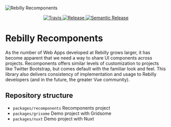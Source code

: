 ![Rebilly Recomponents](https://image.prntscr.com/image/mxh9gRFvTb23DEwn29chAQ.png)

<p align="center">
    <a href="https://travis-ci.org/Rebilly/rebilly-recomponents">
        <img alt="Travis" src="https://img.shields.io/travis/Rebilly/rebilly-recomponents.svg">
    </a>
    <a href="https://github.com/Rebilly/rebilly-recomponents/releases">
        <img alt="Release" src="https://img.shields.io/github/v/release/Rebilly/rebilly-recomponents.svg">
    </a>
    <a href="https://github.com/semantic-release/semantic-release">
        <img alt="Semantic Release" src="https://img.shields.io/badge/%20%20%F0%9F%93%A6%F0%9F%9A%80-semantic--release-e10079.svg">
    </a>
</p>

# Rebilly Recomponents

As the number of Web Apps developed at Rebilly grows larger, it has become apparent that we need a way to share UI components across projects. Recomponents offers similar levels of customization to projects like Twitter Bootstrap, but comes default with the familiar look and feel. This library also delivers consistency of implementation and usage to Rebilly developers (and in the future, the greater Vue community).

## Repository structure

* `packages/recomponents` Recomponents project
* `packages/grisome` Demo project with Gridsome
* `packages/nuxt` Demo project with Nuxt


